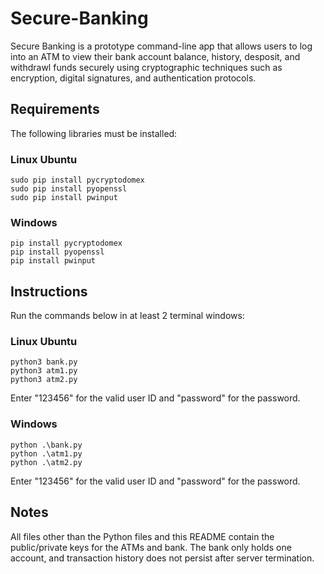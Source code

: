 # Secure-Banking
Secure Banking is a prototype command-line app that allows users to log into an ATM to view their bank account balance, history, desposit, and withdrawl funds securely using cryptographic techniques such as encryption, digital signatures, and authentication protocols.
## Requirements
The following libraries must be installed:

### Linux Ubuntu
    sudo pip install pycryptodomex
    sudo pip install pyopenssl
    sudo pip install pwinput

### Windows
    pip install pycryptodomex
    pip install pyopenssl
    pip install pwinput

## Instructions
Run the commands below in at least 2 terminal windows:

### Linux Ubuntu
    python3 bank.py
    python3 atm1.py
    python3 atm2.py

Enter "123456" for the valid user ID and "password" for the password.

### Windows
    python .\bank.py
    python .\atm1.py
    python .\atm2.py

Enter "123456" for the valid user ID and "password" for the password.

## Notes
All files other than the Python files and this README contain the public/private keys for the ATMs and bank. The bank only holds one account, and transaction history does not persist after server termination.
